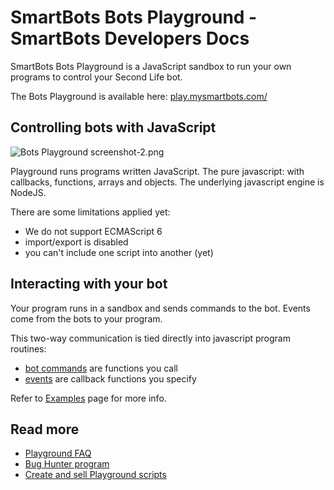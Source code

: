 # SmartBots Bots Playground - SmartBots Developers Docs

SmartBots Bots Playground is a JavaScript sandbox to run your own programs to control your Second Life bot.

The Bots Playground is available here: [play.mysmartbots.com/](https://play.mysmartbots.com/)

## Controlling bots with JavaScript

![Bots Playground screenshot-2.png](https://www.mysmartbots.com/dev/docs/images/2/2b/Bots_Playground_screenshot-2.png)

Playground runs programs written JavaScript. The pure javascript: with callbacks, functions, arrays and objects. The underlying javascript engine is NodeJS.

There are some limitations applied yet:

*   We do not support ECMAScript 6
*   import/export is disabled
*   you can't include one script into another (yet)

## Interacting with your bot

Your program runs in a sandbox and sends commands to the bot. Events come from the bots to your program.

This two-way communication is tied directly into javascript program routines:

*   [bot commands](https://www.mysmartbots.com/dev/docs/Bot_Playground/Commands "Bot Playground/Commands") are functions you call
*   [events](https://www.mysmartbots.com/dev/docs/Bot_Playground/Events "Bot Playground/Events") are callback functions you specify

Refer to [Examples](https://www.mysmartbots.com/dev/docs/Bot_Playground/Examples "Bot Playground/Examples") page for more info.

## Read more

*   [Playground FAQ](https://www.mysmartbots.com/dev/docs/Bot_Playground/Faq "Bot Playground/Faq")
*   [Bug Hunter program](https://www.mysmartbots.com/dev/docs/Bot_Playground/Bug_Hunter_program "Bot Playground/Bug Hunter program")
*   [Create and sell Playground scripts](https://www.mysmartbots.com/dev/docs/Bot_Playground/Store "Bot Playground/Store")
